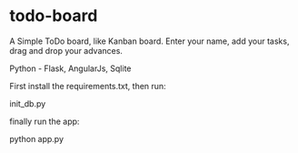 todo-board
==========

A Simple ToDo board, like Kanban board.
Enter your name, add your tasks, drag and drop your advances.

Python - Flask, AngularJs, Sqlite

First install the requirements.txt, then run:
 
init_db.py

finally run the app:

python app.py
